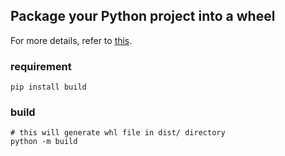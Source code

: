## Package your Python project into a wheel

For more details, refer to [this](https://medium.com/@techhara/package-your-python-project-into-a-wheel-fe3d7b485dd4).

### requirement
```shell
pip install build
```

### build
```shell
# this will generate whl file in dist/ directory
python -m build
```
